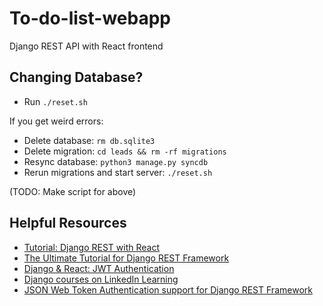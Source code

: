 # To-do-list-webapp
Django REST API with React frontend

## Changing Database?

- Run `./reset.sh`

If you get weird errors:
- Delete database: `rm db.sqlite3`
- Delete migration:  `cd leads && rm -rf migrations`
- Resync database: `python3 manage.py syncdb`
- Rerun migrations and start server: `./reset.sh`

(TODO: Make script for above)

## Helpful Resources
- [Tutorial: Django REST with React](#https://www.valentinog.com/blog/drf/)
- [The Ultimate Tutorial for Django REST Framework](https://sunscrapers.com/blog/ultimate-tutorial-django-rest-framework-part-1/)
- [Django & React: JWT Authentication](https://medium.com/@dakota.lillie/django-react-jwt-authentication-5015ee00ef9a)
- [Django courses on LinkedIn Learning](https://www.linkedin.com/learning/instructors/rudolf-olah?u=2121556)
- [JSON Web Token Authentication support for Django REST Framework](https://jpadilla.github.io/django-rest-framework-jwt/)